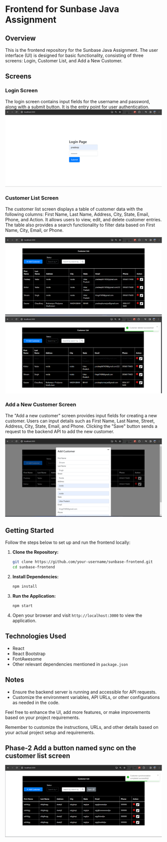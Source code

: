 # Frontend for Sunbase Java Assignment

## Overview
This is the frontend repository for the Sunbase Java Assignment. The user interface (UI) is designed for basic functionality, consisting of three screens: Login, Customer List, and Add a New Customer.

## Screens

### Login Screen
The login screen contains input fields for the username and password, along with a submit button. It is the entry point for user authentication.
![Project Screenshot 1](./project-screenshot-1.png)

### Customer List Screen
The customer list screen displays a table of customer data with the following columns: First Name, Last Name, Address, City, State, Email, Phone, and Action. It allows users to view, edit, and delete customer entries. The table also provides a search functionality to filter data based on First Name, City, Email, or Phone.

![Project Screenshot 2](./project-screenshot-2.1.png)
![Project Screenshot 3](./project-screenshot-2.png)

### Add a New Customer Screen
The "Add a new customer" screen provides input fields for creating a new customer. Users can input details such as First Name, Last Name, Street, Address, City, State, Email, and Phone. Clicking the "Save" button sends a request to the backend API to add the new customer.

![Project Screenshot 4](./project-screenshot-3.png)

## Getting Started
Follow the steps below to set up and run the frontend locally:

1. **Clone the Repository:**
    ```bash
    git clone https://github.com/your-username/sunbase-frontend.git
    cd sunbase-frontend
    ```

2. **Install Dependencies:**
    ```bash
    npm install
    ```

3. **Run the Application:**
    ```bash
    npm start
    ```

4. Open your browser and visit `http://localhost:3000` to view the application.

## Technologies Used
- React
- React Bootstrap
- FontAwesome
- Other relevant dependencies mentioned in `package.json`

## Notes
- Ensure the backend server is running and accessible for API requests.
- Customize the environment variables, API URLs, or other configurations as needed in the code.

Feel free to enhance the UI, add more features, or make improvements based on your project requirements.

Remember to customize the instructions, URLs, and other details based on your actual project setup and requirements.





## Phase-2  Add a button named sync on the customer list screen

![Sync button Screenshot](./sync-button-screenshot-3.png)






